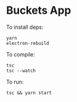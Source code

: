 # Buckets App

To install deps:

    yarn
    electron-rebuild

To compile:

    tsc
    tsc --watch


To run:

    tsc && yarn start


